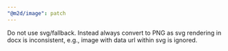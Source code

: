 ```yaml
---
"@m2d/image": patch
---
```


Do not use svg/fallback. Instead always convert to PNG as svg rendering in docx is inconsistent, e.g., image with data url within svg is ignored.
